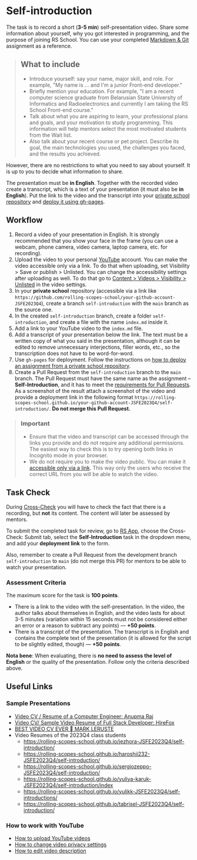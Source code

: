# Self-introduction

The task is to record a short (**3-5 min**) self-presentation video. Share some information about yourself, why you got interested in programming, and the purpose of joining RS School. You can use your completed [Markdown & Git](https://github.com/rolling-scopes-school/tasks/blob/master/tasks/cv/en/git-markdown.md) assignment as a reference.

> ## What to include
>
> - Introduce yourself: say your name, major skill, and role. For example, "My name is ... and I'm a junior Front-end developer."
> - Briefly mention your education. For example, "I am a recent computer science graduate from Belarusian State University of Informatics and Radioelectronics and currently I am taking the RS School Front-end course."
> - Talk about what you are aspiring to learn, your professional plans and goals, and your motivation to study programming. This information will help mentors select the most motivated students from the Wait list.
> - Also talk about your recent course or pet project. Describe its goal, the main technologies you used, the challenges you faced, and the results you achieved.

However, there are no restrictions to what you need to say about yourself. It is up to you to decide what information to share.

The presentation must be **in English**. Together with the recorded video create a transcript, which is a text of your presentation (it must also be **in English**). Put the link to the video and the transcript into your [private school repository](https://docs.rs.school/#/private-repository?id=Как-работать-с-приватным-репозиторием) and [deploy it using gh-pages](https://docs.rs.school/#/private-repository?id=%d0%9a%d0%b0%d0%ba-%d1%81%d0%b4%d0%b5%d0%bb%d0%b0%d1%82%d1%8c-%d0%b4%d0%b5%d0%bf%d0%bb%d0%be%d0%b9-%d0%b7%d0%b0%d0%b4%d0%b0%d0%bd%d0%b8%d1%8f-%d0%b8%d0%b7-%d0%bf%d1%80%d0%b8%d0%b2%d0%b0%d1%82%d0%bd%d0%be%d0%b3%d0%be-%d1%80%d0%b5%d0%bf%d0%be%d0%b7%d0%b8%d1%82%d0%be%d1%80%d0%b8%d1%8f-%d1%88%d0%ba%d0%be%d0%bb%d1%8b).

## Workflow

1. Record a video of your presentation in English. It is strongly recommended that you show your face in the frame (you can use a webcam, phone camera, video camera, laptop camera, etc. for recording).
2. Upload the video to your personal [YouTube](https://www.youtube.com/) account. You can make the video accessible only via a link. To do that when uploading, set Visibility > Save or publish > Unlisted. You can change the accessibility settings after uploading as well. To do that go to [Content > Videos > Visibility > Unlisted](https://support.google.com/youtube/answer/157177?co=GENIE.Platform%3DDesktop&hl=en) in the video settings.
3. In your **private school** repository (accessible via a link like `https://github.com/rolling-scopes-school/your-github-account-JSFE2023Q4`), create a branch `self-introduction` with the `main` branch as the source one.
4. In the created `self-introduction` branch, create a folder `self-introduction`, and create a file with the name `index.md` inside it.
5. Add a link to your YouTube video to the `index.md` file.
6. Add a transcript of your presentation below the link. The text must be a written copy of what you said in the presentation, although it can be edited to remove unnecessary interjections, filler words, etc., so the transcription does not have to be word-for-word.
7. Use `gh-pages` for deployment. Follow the instructions on [how to deploy an assignment from a private school repository](https://docs.rs.school/#/private-repository?id=%D0%9A%D0%B0%D0%BA-%D1%81%D0%B4%D0%B5%D0%BB%D0%B0%D1%82%D1%8C-%D0%B4%D0%B5%D0%BF%D0%BB%D0%BE%D0%B9-%D0%B7%D0%B0%D0%B4%D0%B0%D0%BD%D0%B8%D1%8F-%D0%B8%D0%B7-%D0%BF%D1%80%D0%B8%D0%B2%D0%B0%D1%82%D0%BD%D0%BE%D0%B3%D0%BE-%D1%80%D0%B5%D0%BF%D0%BE%D0%B7%D0%B8%D1%82%D0%BE%D1%80%D0%B8%D1%8F-%D1%88%D0%BA%D0%BE%D0%BB%D1%8B).
8. Create a Pull Request from the `self-introduction` branch to the `main` branch. The Pull Request must have the same name as the assignment – **Self-Introduction**, and it has to meet the [requirements for Pull Requests](https://docs.rs.school/#/pull-request-review-process?id=%D0%A2%D1%80%D0%B5%D0%B1%D0%BE%D0%B2%D0%B0%D0%BD%D0%B8%D1%8F-%D0%BA-pull-request-pr). As a screenshot of the result attach a screenshot of the video and provide a deployment link in the following format `https://rolling-scopes-school.github.io/your-github-account-JSFE2023Q4/self-introduction/`. **Do not merge this Pull Request.**

> ### Important
>
> - Ensure that the video and transcript can be accessed through the links you provide and do not require any additional permissions. The easiest way to check this is to try opening both links in Incognito mode in your browser.
> - We do not require you to make the video public. You can make it [accessible only via a link](https://support.google.com/youtube/answer/157177?co=GENIE.Platform%3DDesktop&hl=en). This way only the users who receive the correct URL from you will be able to watch the video.

## Task Check

During [Cross-Check](https://docs.rs.school/#/cross-check-flow) you will have to check the fact that there is a recording, but **not** its content. The content will later be assessed by mentors.

To submit the completed task for review, go to [RS App](https://app.rs.school/), choose the Cross-Check: Submit tab, select the **Self-Introduction** task in the dropdown menu, and add your **deployment link** to the form.

Also, remember to create a Pull Request from the development branch `self-introduction` to `main` (do not merge this PR) for mentors to be able to watch your presentation.

### Assessment Criteria

The maximum score for the task is **100 points**.

- There is a link to the video with the self-presentation. In the video, the author talks about themselves in English, and the video lasts for about 3-5 minutes (variation within 15 seconds must not be considered either an error or a reason to subtract any points) — **+50 points**.
- There is a transcript of the presentation. The transcript is in English and contains the complete text of the presentation (it is allowed for the script to be slightly edited, though) — **+50 points**.

**Nota bene**: When evaluating, there is **no need to assess the level of English** or the quality of the presentation. Follow only the criteria described above.

## Useful Links

### Sample Presentations

- [Video CV / Resume of a Computer Engineer: Anupma Raj](https://www.youtube.com/watch?v=dMBBrLGcsCI)
- [Video CV/ Sample Video Resume of Full Stack Developer: HireFox](https://www.youtube.com/watch?v=PYuPmNFHTog)
- [BEST VIDEO CV EVER  MARK LERUSTE](https://www.youtube.com/watch?v=c_PZTAW5piQ)
- Video Resumes of the 2023Q4 class students
  - https://rolling-scopes-school.github.io/jezhora-JSFE2023Q4/self-introduction/
  - https://rolling-scopes-school.github.io/haroshii232-JSFE2023Q4/self-introduction/
  - https://rolling-scopes-school.github.io/sergiozeppo-JSFE2023Q4/self-introduction/
  - https://rolling-scopes-school.github.io/yuliya-karuk-JSFE2023Q4/self-introduction/index
  - https://rolling-scopes-school.github.io/yulikk-JSFE2023Q4/self-introductions/
  - https://rolling-scopes-school.github.io/tabrisel-JSFE2023Q4/self-introduction/

### How to work with YouTube

- [How to upload YouTube videos](https://support.google.com/youtube/answer/57407?co=GENIE.Platform%3DDesktop&hl=en)
- [How to change video privacy settings](https://support.google.com/youtube/answer/157177?co=GENIE.Platform%3DDesktop&hl=en&oco=0)
- [How to edit video description](https://support.google.com/youtube/answer/57404?co=GENIE.Platform%3DDesktop&hl=en&oco=0)
